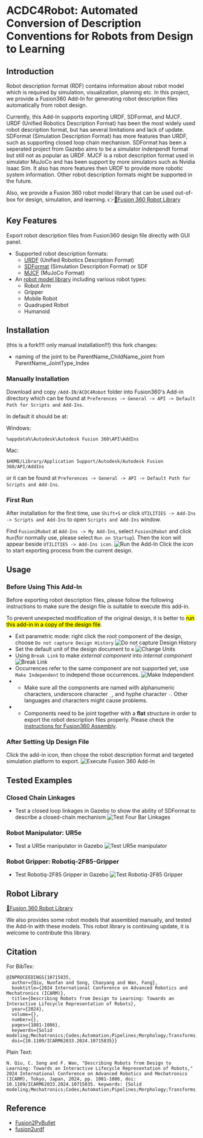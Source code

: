 # ACDC4Robot: Automated Conversion of Description Conventions for Robots from Design to Learning
<!-- Alternative name# ACDC4Robot: Automated Conversion of Description Conventions for Robots from Design to Learning -->
<!-- <div style="text-align: center;">
    <img src="./pictures/ACDC4Robot-Logo-Text.png" alt="ACDC4Robot Logo" width="400"/>
</div>

## Survey
We are currently doing a survey on robot description formats and the user experience of ACDC4Robot. It would be very appreciate for you to fill in the questionnaire.

[👉**Survey Link**👈](https://forms.gle/v3gUau9YgiAZG1XB8)

<div style="text-align: center;">
    <img src="./pictures/Github-Survey.png" alt="Survey QR Code" width="400"/>
</div> -->

## Introduction
Robot description format (RDF) contains information about robot model which is required by simulation, visualization, planning etc. In this project, we provide a Fusion360 Add-In for generating robot description files automatically from robot design. 

Currently, this Add-In supports exporting URDF, SDFormat, and MJCF. URDF (Unified Robotics Description Format) has been the most widely used robot description format, but has several limitations and lack of update. 
SDFormat (Simulation Description Format) has more features than URDF, such as supporting closed loop chain mechanism. SDFormat has been a seperated project from Gazebo aims to be a simulator indenpendt format but still not as popular as URDF. 
MJCF is a robot description format used in simulator MuJoCo and has been support by more simulators such as Nvidia Isaac Sim. It also has more features then URDF to provide more robotic system information. 
Other robot description formats might be supported in the future.

Also, we provide a Fusion 360 robot model library that can be used out-of-box for design, simulation, and learning. 
👉[🤖Fusion 360 Robot Library](RobotLibrary.md)

## Key Features
Export robot description files from Fusion360 design file directly with GUI panel.

<!-- - Support 3 Fusion360 joint motion types:
    - Fixed joint type
    - Revolute joint type with limitation
    - Slider joint type with limitation -->
- Supported robot description formats:
    - [URDF](http://wiki.ros.org/urdf/XML) (Unified Robotics Description Format)
    - [SDFormat](http://sdformat.org/spec) (Simulation Description Format) or SDF
    - [MJCF](https://mujoco.readthedocs.io/en/latest/XMLreference.html) (MuJoCo Format)
- An [robot model library](RobotLibrary.md) including various robot types:
  - Robot Arm
  - Gripper
  - Mobile Robot
  - Quadruped Robot
  - Humanoid

## Installation
(this is a fork!!!! only manual installation!!!)
this fork changes:
- naming of the joint to be ParentName_ChildName_joint from ParentName_JointType_Index
<!--You can install this Add-In form Autodesk Fusion app store or manually.

### Installation form Autodesk App Store
You can download [ACDC4Robot](https://apps.autodesk.com/FUSION/en/Detail/Index?id=5028052292896011577) from Autodesk Fusion App Store, Windows and Mac version are provided.

Due to the review process of app store, ACDC4Robot at app store might not update in the same frequence as this repository. So updates such as new features and bug fix might be late for ACDC4Robot app store version.
-->
### Manually Installation
Download and copy `/Add-IN/ACDC4Robot` folder into Fusion360's Add-in directory which can be found at `Preferences -> General -> API -> Default Path for Scripts and Add-Ins`.

In default it should be at:

Windows:
```
%appdata%\Autodesk\Autodesk Fusion 360\API\AddIns
```

Mac:
```
$HOME/Library/Application Support/Autodesk/Autodesk Fusion 360/API/AddIns
```
or it can be found at `Preferences -> General -> API -> Default Path for Scripts and Add-Ins`.

<!-- ### Installation Using Shell Command
Windows (PowerShell):
```PowerShell
cd <path to /Add-In/Fusion2Robot>
Copy-Item ".\Fusion2Robot\" -Destination "${env:APPDATA}\Autodesk\Autodesk Fusion 360\API\AddIns\" -Recurse
```

macOS (Terminal):
```bash
cd <path to /Add-In/Fusion2Robot>
cp -r ./Fusion2Robot "$HOME/Library/Application Support/Autodesk/Autodesk Fusion 360/API/AddIns/"
``` -->

### First Run
After installation for the first time, use `Shift+S` or click `UTILITIES -> Add-Ins -> Scripts and Add-Ins` to open `Scripts and Add-Ins` window.

Find `Fusion2Robot` at `Add-Ins -> My Add-Ins`, select `Fusion2Robot` and click `Run`(for normally use, please select `Run on Startup`). Then the icon will appear beside `UTILITIES -> Add-Ins icon`. 
![Run the Add-In](./pictures/RunAdd-In.gif)
Click the icon to start exporting process from the current design.


## Usage
### Before Using This Add-In
Before exporting robot description files, please follow the following instructions to make sure the design file is suitable to execute this add-in. 

To prevent unexpected modification of the original design, it is better to <mark>run this add-in in a copy of the design file</mark>.

- Exit parametric mode: right click the root component of the design, choose `Do not capture Design History`
![Do not capture Design History](./pictures/DoNotCaptureDesignHistory.PNG)
- Set the default unit of the design document to `m`
![Change Units](./pictures/ChangeUnits.png)
- Using `Break Link` to make *external component* into *internal component*
![Break Link](./pictures/BreakLink.gif)
- Occurrences refer to the same component are not supported yet, use `Make Independent` to independ those occurrences.
![Make Independent](./pictures/MakeIndependent.gif)
- - Make sure all the components are named with alphanumeric characters, underscore character `_`, and hyphe character `-`. Other languages and characters might cause problems.
- - Components need to be joint together with a **flat** structure in order to export the robot description files properly. Please check the [instructions for Fusion360 Assembly](./InstructionsForAssembly.md).

### After Setting Up Design File
Click the add-in icon, then chose the robot description format and targeted simulation platform to export.
![Execute Fusion 360 Add-In](./pictures/ExcuteAdd-In.gif)

## Tested Examples
### Closed Chain Linkages
- Test a closed loop linkages in Gazebo to show the ability of SDFormat to describe a closed-chain mechanism
![Test Four Bar Linkages](./pictures/Four-Bar-Linkages-Test.png)

### Robot Manipulator: UR5e
- Test a UR5e manipulator in Gazebo
![Test UR5e manipulator](./pictures/UR5e-Test.png)

### Robot Gripper: Robotiq-2F85-Gripper
- Test Robotiq-2F85 Gripper in Gazebo
![Test Robotiq-2F85 Gripper](./pictures//Robotiq-Gripper-Test.png)

## Robot Library
[🤖Fusion 360 Robot Library](RobotLibrary.md)

We also provides some robot models that assembled manually, and tested the Add-In with these models. 
This robot library is continuing update, it is welcome to contribute this library.

## Citation
For BibTex:
```
@INPROCEEDINGS{10715835,
  author={Qiu, Nuofan and Song, Chaoyang and Wan, Fang},
  booktitle={2024 International Conference on Advanced Robotics and Mechatronics (ICARM)}, 
  title={Describing Robots from Design to Learning: Towards an Interactive Lifecycle Representation of Robots}, 
  year={2024},
  volume={},
  number={},
  pages={1081-1086},
  keywords={Solid modeling;Mechatronics;Codes;Automation;Pipelines;Morphology;Transforms;Software;Libraries;Robots},
  doi={10.1109/ICARM62033.2024.10715835}}
```

Plain Text:
```
N. Qiu, C. Song and F. Wan, "Describing Robots from Design to Learning: Towards an Interactive Lifecycle Representation of Robots," 2024 International Conference on Advanced Robotics and Mechatronics (ICARM), Tokyo, Japan, 2024, pp. 1081-1086, doi: 10.1109/ICARM62033.2024.10715835. keywords: {Solid modeling;Mechatronics;Codes;Automation;Pipelines;Morphology;Transforms;Software;Libraries;Robots},
```

## Reference
- [Fusion2PyBullet](https://github.com/yanshil/Fusion2PyBullet)
- [fusion2urdf](https://github.com/syuntoku14/fusion2urdf)
